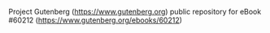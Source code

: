 Project Gutenberg (https://www.gutenberg.org) public repository for
eBook #60212 (https://www.gutenberg.org/ebooks/60212)
